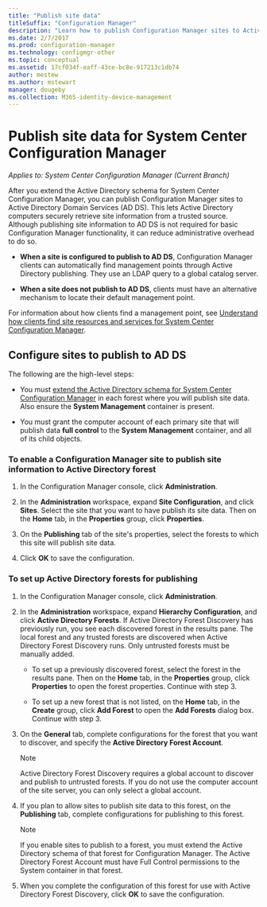 ```yaml
---
title: "Publish site data"
titleSuffix: "Configuration Manager"
description: "Learn how to publish Configuration Manager sites to Active Directory Domain Services."
ms.date: 2/7/2017
ms.prod: configuration-manager
ms.technology: configmgr-other
ms.topic: conceptual
ms.assetid: 17cf034f-eaff-43ce-bc8e-917213c1db74
author: mestew
ms.author: mstewart
manager: dougeby
ms.collection: M365-identity-device-management
---
```

# Publish site data for System Center Configuration Manager

*Applies to: System Center Configuration Manager (Current Branch)*

After you extend the Active Directory schema for System Center Configuration Manager, you can publish Configuration Manager sites to Active Directory Domain Services (AD DS). This lets Active Directory computers securely retrieve site information from a trusted source. Although publishing site information to AD DS is not required for basic Configuration Manager functionality, it can reduce administrative overhead to do so.  

-   **When a site is configured to publish to AD DS**, Configuration Manager clients can automatically find management points through Active Directory publishing. They use an LDAP query to a global catalog server.  

-   **When a site does not publish to AD DS**, clients must have an alternative mechanism to locate their default management point.  

For information about how clients find a management point, see [Understand how clients find site resources and services for System Center Configuration Manager](../../../../core/plan-design/hierarchy/understand-how-clients-find-site-resources-and-services.md).  

## Configure sites to publish to AD DS  
 The following are the high-level steps:  

-   You must [extend the Active Directory schema for System Center Configuration Manager](../../../../core/plan-design/network/extend-the-active-directory-schema.md) in each forest where you will publish site data. Also ensure the **System Management** container is present.  

-   You must grant the computer account of each primary site that will publish data   **full control** to the **System Management** container, and all of its child objects.  

### To enable a Configuration Manager site to publish site information to Active Directory forest

1.  In the Configuration Manager console, click **Administration**.  

2.  In the **Administration** workspace, expand **Site Configuration**, and click **Sites**. Select the site that you want to have publish its site data. Then on the **Home** tab, in the **Properties** group, click **Properties**.  

3.  On the **Publishing** tab of the site's properties, select the forests to which this site will publish site data.  

4.  Click **OK** to save the configuration.  

### To set up Active Directory forests for publishing  

1.  In the Configuration Manager console, click **Administration**.  

2.  In the **Administration** workspace, expand **Hierarchy Configuration**, and click **Active Directory Forests**. If Active Directory Forest Discovery has previously run, you see each discovered forest in the results pane. The local forest and any trusted forests are discovered when Active Directory Forest Discovery runs. Only untrusted forests must be manually added.  

    -   To set up a previously discovered forest, select the forest in the results pane. Then on the **Home** tab, in the **Properties** group, click **Properties** to open the forest properties. Continue with step 3.  

    -   To set up a new forest that is not listed, on the **Home** tab, in the **Create** group, click **Add Forest** to open the **Add Forests** dialog box. Continue with step 3.  

3.  On the **General** tab, complete configurations for the forest that you want to discover, and specify the **Active Directory Forest Account**.  

    > [!NOTE]  
    >  Active Directory Forest Discovery requires a global account to discover and publish to untrusted forests. If you do not use the computer account of the site server, you can only select a global account.  

4.  If you plan to allow sites to publish site data to this forest, on the **Publishing** tab, complete configurations for publishing to this forest.  

    > [!NOTE]  
    >  If you enable sites to publish to a forest, you must extend the Active Directory schema of that forest for Configuration Manager. The Active Directory Forest Account must have Full Control permissions to the System container in that forest.  

5.  When you complete the configuration of this forest for use with Active Directory Forest Discovery, click **OK** to save the configuration.  
